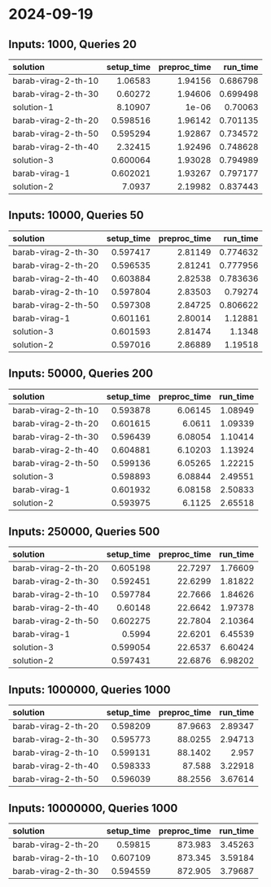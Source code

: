 # 2024-09-19

## Inputs: 1000, Queries 20

| solution            |   setup_time |   preproc_time |   run_time |
|:--------------------|-------------:|---------------:|-----------:|
| barab-virag-2-th-10 |     1.06583  |        1.94156 |   0.686798 |
| barab-virag-2-th-30 |     0.60272  |        1.94606 |   0.699498 |
| solution-1          |     8.10907  |        1e-06   |   0.70063  |
| barab-virag-2-th-20 |     0.598516 |        1.96142 |   0.701135 |
| barab-virag-2-th-50 |     0.595294 |        1.92867 |   0.734572 |
| barab-virag-2-th-40 |     2.32415  |        1.92496 |   0.748628 |
| solution-3          |     0.600064 |        1.93028 |   0.794989 |
| barab-virag-1       |     0.602021 |        1.93267 |   0.797177 |
| solution-2          |     7.0937   |        2.19982 |   0.837443 |

## Inputs: 10000, Queries 50

| solution            |   setup_time |   preproc_time |   run_time |
|:--------------------|-------------:|---------------:|-----------:|
| barab-virag-2-th-30 |     0.597417 |        2.81149 |   0.774632 |
| barab-virag-2-th-20 |     0.596535 |        2.81241 |   0.777956 |
| barab-virag-2-th-40 |     0.603884 |        2.82538 |   0.783636 |
| barab-virag-2-th-10 |     0.597804 |        2.83503 |   0.79274  |
| barab-virag-2-th-50 |     0.597308 |        2.84725 |   0.806622 |
| barab-virag-1       |     0.601161 |        2.80014 |   1.12881  |
| solution-3          |     0.601593 |        2.81474 |   1.1348   |
| solution-2          |     0.597016 |        2.86889 |   1.19518  |

## Inputs: 50000, Queries 200

| solution            |   setup_time |   preproc_time |   run_time |
|:--------------------|-------------:|---------------:|-----------:|
| barab-virag-2-th-10 |     0.593878 |        6.06145 |    1.08949 |
| barab-virag-2-th-20 |     0.601615 |        6.0611  |    1.09339 |
| barab-virag-2-th-30 |     0.596439 |        6.08054 |    1.10414 |
| barab-virag-2-th-40 |     0.604881 |        6.10203 |    1.13924 |
| barab-virag-2-th-50 |     0.599136 |        6.05265 |    1.22215 |
| solution-3          |     0.598893 |        6.08844 |    2.49551 |
| barab-virag-1       |     0.601932 |        6.08158 |    2.50833 |
| solution-2          |     0.593975 |        6.1125  |    2.65518 |

## Inputs: 250000, Queries 500

| solution            |   setup_time |   preproc_time |   run_time |
|:--------------------|-------------:|---------------:|-----------:|
| barab-virag-2-th-20 |     0.605198 |        22.7297 |    1.76609 |
| barab-virag-2-th-30 |     0.592451 |        22.6299 |    1.81822 |
| barab-virag-2-th-10 |     0.597784 |        22.7666 |    1.84626 |
| barab-virag-2-th-40 |     0.60148  |        22.6642 |    1.97378 |
| barab-virag-2-th-50 |     0.602275 |        22.7804 |    2.10364 |
| barab-virag-1       |     0.5994   |        22.6201 |    6.45539 |
| solution-3          |     0.599054 |        22.6537 |    6.60424 |
| solution-2          |     0.597431 |        22.6876 |    6.98202 |

## Inputs: 1000000, Queries 1000

| solution            |   setup_time |   preproc_time |   run_time |
|:--------------------|-------------:|---------------:|-----------:|
| barab-virag-2-th-20 |     0.598209 |        87.9663 |    2.89347 |
| barab-virag-2-th-30 |     0.595773 |        88.0255 |    2.94713 |
| barab-virag-2-th-10 |     0.599131 |        88.1402 |    2.957   |
| barab-virag-2-th-40 |     0.598333 |        87.588  |    3.22918 |
| barab-virag-2-th-50 |     0.596039 |        88.2556 |    3.67614 |

## Inputs: 10000000, Queries 1000

| solution            |   setup_time |   preproc_time |   run_time |
|:--------------------|-------------:|---------------:|-----------:|
| barab-virag-2-th-20 |     0.59815  |        873.983 |    3.45263 |
| barab-virag-2-th-10 |     0.607109 |        873.345 |    3.59184 |
| barab-virag-2-th-30 |     0.594559 |        872.905 |    3.79687 |